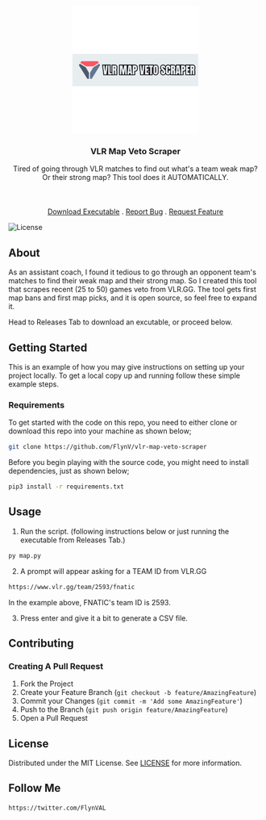 <br/>
<p align="center">
  <a href="https://github.com/FlynV/vlr-map-veto-scraper">
    <img src="images/logo.png" alt="Logo" width="250" height="250">
  </a>

  <h3 align="center">VLR Map Veto Scraper</h3>

  <p align="center">
    Tired of going through VLR matches to find out what's a team weak map? Or their strong map? This tool does it AUTOMATICALLY.
    <br/>
    <br/>
    <br/>
    <br/>
    <a href="https://github.com/FlynV/vlr-map-veto-scraper/releases">Download Executable</a>
    .
    <a href="https://github.com/FlynV/vlr-map-veto-scraper/issues">Report Bug</a>
    .
    <a href="https://github.com/FlynV/vlr-map-veto-scraper/issues">Request Feature</a>
  </p>
</p>

![License](https://img.shields.io/github/license/FlynV/vlr-map-veto-scraper) 

## About

As an assistant coach, I found it tedious to go through an opponent team's matches to find their weak map and their strong map. So I created this tool that scrapes recent (25 to 50) games veto from VLR.GG.
The tool gets first map bans and first map picks, and it is open source, so feel free to expand it.  

Head to Releases Tab to download an excutable, or proceed below.

## Getting Started

This is an example of how you may give instructions on setting up your project locally.
To get a local copy up and running follow these simple example steps.

### Requirements

To get started with the code on this repo, you need to either clone or download this repo into your machine as shown below;

```sh
git clone https://github.com/FlynV/vlr-map-veto-scraper
```

Before you begin playing with the source code, you might need to install dependencies, just as shown below;

```sh
pip3 install -r requirements.txt
```


## Usage

1. Run the script. (following instructions below or just running the executable from Releases Tab.)

```sh
py map.py
```

2.  A prompt will appear asking for a TEAM ID from VLR.GG

```sh
https://www.vlr.gg/team/2593/fnatic
```
In the example above, FNATIC's team ID is 2593.


3. Press enter and give it a bit to generate a CSV file.


## Contributing



### Creating A Pull Request

1. Fork the Project
2. Create your Feature Branch (`git checkout -b feature/AmazingFeature`)
3. Commit your Changes (`git commit -m 'Add some AmazingFeature'`)
4. Push to the Branch (`git push origin feature/AmazingFeature`)
5. Open a Pull Request

## License

Distributed under the MIT License. See [LICENSE](https://github.com/FlynV/vlr-map-veto-scraper/blob/main/LICENSE.md) for more information.

## Follow Me

```sh
https://twitter.com/FlynVAL
```

